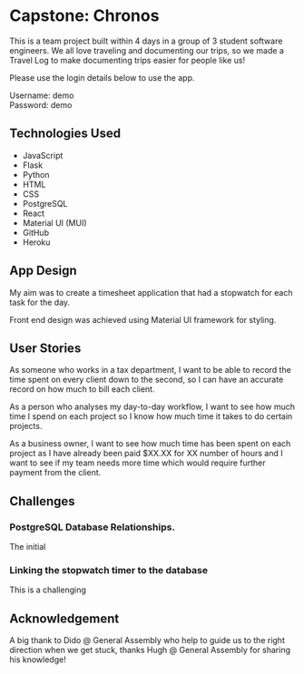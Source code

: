 # Capstone: Chronos

This is a team project built within 4 days in a group of 3 student software engineers. We all love traveling and documenting our trips, so we made a Travel Log to make documenting trips easier for people like us! 
</br>

Please use the login details below to use the app.

Username: demo  
Password: demo
</br>

## Technologies Used

* JavaScript
* Flask
* Python
* HTML
* CSS
* PostgreSQL
* React
* Material UI (MUI)
* GitHub
* Heroku

## App Design
My aim was to create a timesheet application that had a stopwatch for each task for the day. 

Front end design was achieved using Material UI framework for styling. 

## User Stories
As someone who works in a tax department, I want to be able to record the time spent on every client down to the second, so I can have an accurate record on how much to bill each client. 

As a person who analyses my day-to-day workflow, I want to see how much time I spend on each project so I know how much time it takes to do certain projects.

As a business owner, I want to see how much time has been spent on each project as I have already been paid $XX.XX for XX number of hours and I want to see if my team needs more time which would require further payment from the client.


## Challenges
### PostgreSQL Database Relationships.
The initial 

### Linking the stopwatch timer to the database
This is a challenging 


## Acknowledgement
A big thank to Dido @ General Assembly who help to guide us to the right direction when we get stuck, thanks Hugh @ General Assembly for sharing his knowledge!